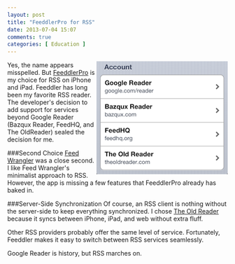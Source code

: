 ```yaml
---
layout: post
title: "FeeddlerPro for RSS"
date: 2013-07-04 15:07
comments: true
categories: [ Education ]
---
```

<img src="/images/FeeddlerPro-accounts.png" width="300" height="258"
align="right" alt="FeeddlerPro Accounts" title="FeeddlerPro Accounts">
Yes, the name appears misspelled. But [FeeddlerPro](https://itunes.apple.com/us/app/feeddler-rss-reader-pro/id365710282?mt=8) is my choice for RSS on iPhone and iPad. Feeddler has long been my favorite RSS reader. The developer's decision to add support for services beyond Google Reader (Bazqux Reader, FeedHQ, and The OldReader) sealed the decision for me. 

###Second Choice
[Feed Wrangler](/blog/2013/06/21/replacing-google-reader-with-feed-wrangler/) was a close second. I like Feed Wrangler's minimalist approach to RSS. However, the app is missing a few features that FeeddlerPro already has baked in.

<!--more-->

###Server-Side Synchronization
Of course, an RSS client is nothing without the server-side to keep everything synchronized. I chose [The Old Reader](http://theoldreader.com) because it syncs between iPhone, iPad, and web without extra fluff. 

Other RSS providers probably offer the same level of service. Fortunately, Feeddler makes it easy to switch between RSS services seamlessly.

Google Reader is history, but RSS marches on.
